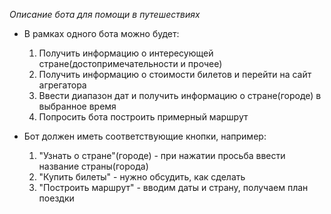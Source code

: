 *Описание бота для помощи в путешествиях*

- В рамках одного бота можно будет:
    1. Получить информацию о интересующей стране(достопримечательности и прочее)
    2. Получить информацию о стоимости билетов и перейти на сайт агрегатора
    3. Ввести диапазон дат и получить информацию о стране(городе) в выбранное время
    4. Попросить бота построить примерный маршрут

- Бот должен иметь соответствующие кнопки, например:
  1. "Узнать о стране"(городе) - при нажатии просьба ввести название страны(города)
  2. "Купить билеты" - нужно обсудить, как сделать
  3. "Построить маршрут" - вводим даты и страну, получаем план поездки
    